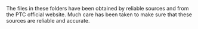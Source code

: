 The files in these folders have been obtained by reliable sources and from the PTC official website. Much care has been taken to make sure that these sources are reliable and accurate. 